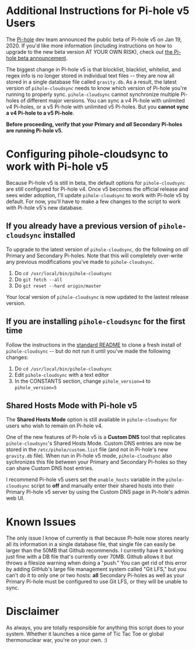 # Additional Instructions for Pi-hole v5 Users
The <a target="_blank" href="https://pi-hole.net/">Pi-hole</a> dev team announced the public beta of Pi-hole v5 on Jan 19, 2020. If you'd like more information (including instructions on how to upgrade to the new beta version AT YOUR OWN RISK), check out <a target="_blank" href="https://pi-hole.net/2020/01/19/announcing-a-beta-test-of-pi-hole-5-0/">the Pi-hole beta announcement</a>.

The biggest change in Pi-hole v5 is that blocklist, blacklist, whitelist, and regex info is no longer stored in individual text files -- they are now all stored in a single database file called `gravity.db`. As a result, the latest version of `pihole-cloudsync` needs to know which version of Pi-hole you're running to properly sync. `pihole-cloudsync` cannot synchronize multiple Pi-holes of different major versions. You can sync a v4 Pi-hole with unlimited v4 Pi-holes, or a v5 Pi-hole with unlimited v5 Pi-holes. But you **cannot sync a v4 Pi-hole to a v5 Pi-hole**.

**Before proceeding, verify that your Primary and *all* Secondary Pi-holes are running Pi-hole v5.**

# Configuring pihole-cloudsync to work with Pi-hole v5

Because Pi-hole v5 is still in beta, the default options for `pihole-cloudsync` are still configured for Pi-hole v4. Once v5 becomes the official release and sees wider adoption, I'll update `pihole-cloudsync` to work with Pi-hole v5 by default. For now, you'll have to make a few changes to the script to work with Pi-hole v5's new database.

## If you already have a previous version of `pihole-cloudsync` installed
To upgrade to the latest version of `pihole-cloudsync`, do the following on *all* Primary and Secondary Pi-holes. Note that this will completely over-write any previous modifications you've made to `pihole-cloudsync`.

1. Do `cd /usr/local/bin/pihole-cloudsync`
2. Do `git fetch --all`
3. Do `git reset --hard origin/master`

Your local version of `pihole-cloudsync` is now updated to the lastest release version.

## If you are installing `pihole-cloudsync` for the first time
Follow the instructions in the <a target="_blank" href="https://github.com/stevejenkins/pihole-cloudsync/blob/master/README.md">standard README</a> to clone a fresh install of `pihole-cloudsync` -- but do not run it until you've made the following changes:

1. Do `cd /usr/local/bin/pihole-cloudsync`
2. Edit `pihole-cloudsync` with a text editor
3. In the CONSTANTS section, change `pihole_version=4` to `pihole_version=5`

## Shared Hosts Mode with Pi-hole v5

The **Shared Hosts Mode** option is still available in `pihole-cloudsync` for users who wish to remain on Pi-hole v4.

One of the new features of Pi-hole v5 is a **Custom DNS** tool that replicates `pihole-cloudsync`'s Shared Hosts Mode. Custom DNS entries are now be stored in the `/etc/pihole/custom.list` file (and not in Pi-hole's new `gravity.db` file). When run in Pi-hole v5 mode, `pihole-cloudsync` also sychronizes this file between your Primary and Secondary Pi-holes so they can share Custom DNS host entries.

I recommend Pi-hole v5 users set the `enable_hosts` variable in the `pihole-cloudsync` script to **off** and manually enter their shared hosts into their Primary Pi-hole v5 server by using the Custom DNS page in Pi-hole's admin web UI.

# Known Issues
The only issue I know of currently is that because Pi-hole now stores nearly all its information in a single database file, that single file can easily be larger than the 50MB that Github recommends. I currently have it working just fine with a DB file that's currently over 70MB. Github allows it but throws a filesize warning when doing a "push." You can get rid of this error by adding GitHub's large file management system called "Git LFS," but you can't do it to only one or two hosts: **all** Secondary Pi-holes as well as your Primary Pi-hole must be configured to use Git LFS, or they will be unable to sync.

# Disclaimer
As always, you are totally responsible for anything this script does to your system. Whether it launches a nice game of Tic Tac Toe or global thermonuclear war, you're on your own. :)
